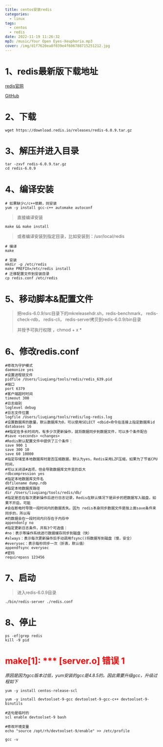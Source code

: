 ```yaml
---
title: centos安装redis
categories:
  - linux
tags:
  - centos
  - redis
date: 2022-11-19 11:26:32
mp3: /music/Your Open Eyes-Xeuphoria.mp3
cover: /img/d1f7620ea8f039e4f606788715251212.jpg
---
```


# 1、redis最新版下载地址

[redis官网](https://redis.io/download)

[GitHub](https://github.com/redis/redis)

# 2、下载

```
wget https://download.redis.io/releases/redis-6.0.9.tar.gz
```

# 3、解压并进入目录

```
tar -zxvf redis-6.0.9.tar.gz
cd redis-6.0.9
```

# 4、编译安装
```
# 如果缺少c/c++依赖，则安装
yum -y install gcc-c++ automake autoconf
```
>直接编译安装
```
make && make install
```
> 或者编译安装到指定目录，比如安装到：/usr/local/redis
```
# 编译
make

# 安装
mkdir -p /etc/redis
make PREFIX=/etc/redis install
# 迁移配置文件到安装目录
cp redis.conf /etc/redis
```
# 5、移动脚本&配置文件

> 把redis-6.0.9/src目录下的mkreleasehdr.sh，redis-benchmark， redis-check-rdb， redis-cli， redis-server拷贝到redis-6.0.9/bin目录
>
> 并授予可执行权限 ，chmod + x *

# 6、修改redis.conf

```
#修改为守护模式
daemonize yes
#设置进程锁文件
pidfile /Users/liuqiang/tools/redis/redis_639.pid
#端口
port 6379
#客户端超时时间
timeout 300
#日志级别
loglevel debug
#日志文件位置
logfile /Users/liuqiang/tools/redis/log-redis.log
#设置数据库的数量，默认数据库为0，可以使用SELECT <dbid>命令在连接上指定数据库id
databases 16
##指定在多长时间内，有多少次更新操作，就将数据同步到数据文件，可以多个条件配合
#save <seconds> <changes>
#Redis默认配置文件中提供了三个条件：
save 900 1
save 300 10
save 60 10000
#指定存储至本地数据库时是否压缩数据，默认为yes，Redis采用LZF压缩，如果为了节省CPU时间，
#可以关闭该#选项，但会导致数据库文件变的巨大
rdbcompression yes
#指定本地数据库文件名
dbfilename dump.rdb
#指定本地数据库路径
dir /Users/liuqiang/tools/redis/db/
#指定是否在每次更新操作后进行日志记录，Redis在默认情况下是异步的把数据写入磁盘，如果不开启，可能
#会在断电时导致一段时间内的数据丢失。因为 redis本身同步数据文件是按上面save条件来同步的，所以有
#的数据会在一段时间内只存在于内存中
appendonly no
#指定更新日志条件，共有3个可选值：
#no：表示等操作系统进行数据缓存同步到磁盘（快）
#always：表示每次更新操作后手动调用fsync()将数据写到磁盘（慢，安全）
#everysec：表示每秒同步一次（折衷，默认值）
appendfsync everysec
#密码
requirepass 123456
```

# 7、启动

> 进入redis-6.0.9目录

```
./bin/redis-server ./redis.conf
```

# 8、停止

```
ps -ef|grep redis
kill -9 pid
```



# <font color="red">make[1]: *** [server.o] 错误 1</font>

*原因是因为gcc版本过低，yum安装的gcc是4.8.5的。因此需要升级gcc，升级过程如下*

```
yum -y install centos-release-scl

yum -y install devtoolset-9-gcc devtoolset-9-gcc-c++ devtoolset-9-binutils

#这句是临时的
scl enable devtoolset-9 bash

#修改环境变量
echo "source /opt/rh/devtoolset-9/enable" >> /etc/profile

gcc -v
```

